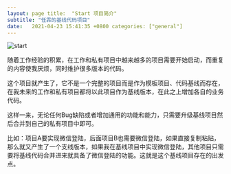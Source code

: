 ```yaml
---
layout: page title:  "Start 项目简介"
subtitle: "任霏的基线代码项目"
date:   2021-04-23 15:41:35 +0800 categories: ["general"]
---
```

![start](/assets/img/social.jpg)

随着工作经验的积累，在工作和私有项目中越来越多的项目需要开始启动，而重复的内容使我厌烦，同时维护很多版本的代码。

这个项目就产生了，它不是一个完整的项目而是作为模板项目、代码基线而存在，在我未来的工作和私有项目都将以此项目作为基线版本，在此之上增加各自的业务代码。

这样一来，无论任何Bug缺陷或者增加通用的功能和能力，只需要升级基线项目然后合并到自己的私有项目中即可。

比如：项目A要实现微信登陆，后面项目B也需要微信登陆，如果直接复制粘贴，那么就又产生了一个支线版本，如果我在基线项目中实现微信登陆，其他项目只需要将基线代码合并进来就具备了微信登陆的功能。这就是这个基线项目存在的出发点。

